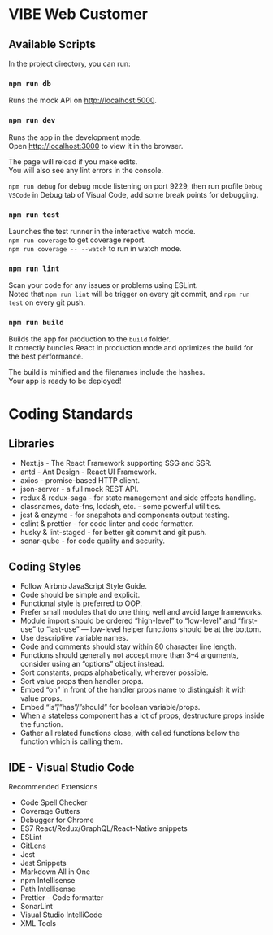 # VIBE Web Customer

## Available Scripts

In the project directory, you can run:

### `npm run db`

Runs the mock API on [http://localhost:5000](http://localhost:5000).

### `npm run dev`

Runs the app in the development mode.<br />
Open [http://localhost:3000](http://localhost:3000) to view it in the browser.

The page will reload if you make edits.<br />
You will also see any lint errors in the console.

`npm run debug` for debug mode listening on port 9229, then run profile `Debug VSCode` in Debug tab of Visual Code, add some break points for debugging.

### `npm run test`

Launches the test runner in the interactive watch mode.<br />
`npm run coverage` to get coverage report.<br />
`npm run coverage -- --watch` to run in watch mode.

### `npm run lint`

Scan your code for any issues or problems using ESLint.<br />
Noted that `npm run lint` will be trigger on every git commit, and `npm run test` on every git push.

### `npm run build`

Builds the app for production to the `build` folder.<br />
It correctly bundles React in production mode and optimizes the build for the best performance.

The build is minified and the filenames include the hashes.<br />
Your app is ready to be deployed!

# Coding Standards

## Libraries

* Next.js - The React Framework supporting SSG and SSR.
* antd - Ant Design - React UI Framework.
* axios - promise-based HTTP client.
* json-server - a full mock REST API.
* redux & redux-saga - for state management and side effects handling.
* classnames, date-fns, lodash, etc. - some powerful utilities.
* jest & enzyme - for snapshots and components output testing.
* eslint & prettier - for code linter and code formatter.
* husky & lint-staged - for better git commit and git push.
* sonar-qube - for code quality and security.

## Coding Styles
* Follow Airbnb JavaScript Style Guide.
* Code should be simple and explicit.
* Functional style is preferred to OOP.
* Prefer small modules that do one thing well and avoid large frameworks.
* Module import should be ordered “high-level” to “low-level” and “first-use” to “last-use” — low-level helper functions should be at the bottom.
* Use descriptive variable names.
* Code and comments should stay within 80 character line length.
* Functions should generally not accept more than 3–4 arguments, consider using an “options” object instead.
* Sort constants, props alphabetically, wherever possible.
* Sort value props then handler props.
* Embed “on” in front of the handler props name to distinguish it with value props.
* Embed “is”/”has”/”should” for boolean variable/props.
* When a stateless component has a lot of props, destructure props inside the function.
* Gather all related functions close, with called functions below the function which is calling them.

## IDE - Visual Studio Code
Recommended Extensions
* Code Spell Checker
* Coverage Gutters
* Debugger for Chrome
* ES7 React/Redux/GraphQL/React-Native snippets
* ESLint
* GitLens
* Jest
* Jest Snippets
* Markdown All in One
* npm Intellisense
* Path Intellisense
* Prettier - Code formatter
* SonarLint
* Visual Studio IntelliCode
* XML Tools
